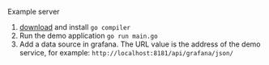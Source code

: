 Example server

1. [download](https://go.dev/dl/) and install `go compiler`
2. Run the demo application `go run main.go`
3. Add a data source in grafana. The URL value is the address of the demo service, for example: `http://localhost:8181/api/grafana/json/`
